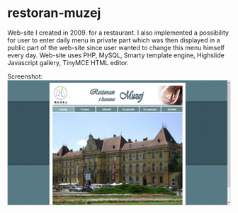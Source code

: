 # restoran-muzej
Web-site I created in 2009. for a restaurant. I also implemented a possibility for user to enter daily menu in private part which was then displayed in a public part of the web-site since user wanted to change this menu himself every day. Web-site uses PHP, MySQL, Smarty template engine, Highslide Javascript gallery, TinyMCE HTML editor.

Screenshot:
![screenshot](./screenshot.png?raw=true)
